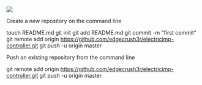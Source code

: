 <img src="https://raw.github.com/edgecrush3r/electricimp-controller/master/screenshot.png" />

Create a new repository on the command line

touch README.md
git init
git add README.md
git commit -m "first commit"
git remote add origin https://github.com/edgecrush3r/electricimp-controller.git
git push -u origin master


Push an existing repository from the command line

git remote add origin https://github.com/edgecrush3r/electricimp-controller.git
git push -u origin master

